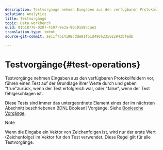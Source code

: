 ```yaml
---
description: Testvorgänge nehmen Eingaben aus den verfügbaren Protokollfeldern vor, führen einen Test auf der Grundlage ihrer Werte durch und geben "true"zurück, wenn der Test erfolgreich war, oder "false", wenn der Test fehlgeschlagen ist.
solution: Analytics
title: Testvorgänge
topic: Data workbench
uuid: 01b18776-0287-4b07-9e3a-90c01a8acae2
translation-type: tm+mt
source-git-commit: aec1f7b14198cdde91f61d490a235022943bfedb

---
```



# Testvorgänge{#test-operations}

Testvorgänge nehmen Eingaben aus den verfügbaren Protokollfeldern vor, führen einen Test auf der Grundlage ihrer Werte durch und geben &quot;true&quot;zurück, wenn der Test erfolgreich war, oder &quot;false&quot;, wenn der Test fehlgeschlagen ist.

Diese Tests sind immer das untergeordnete Element eines der im nächsten Abschnitt beschriebenen [!DNL Boolean] Vorgänge. Siehe [Boolesche Vorgänge](../../../../home/c-dataset-const-proc/c-conditions/c-test-ops/c-boolean-ops.md#concept-9bee5fb907bb4e37871096aaf48b1baf).

>[!NOTE]
>
>Wenn die Eingabe ein Vektor von Zeichenfolgen ist, wird nur der erste Wert (Zeichenfolge) im Vektor für den Test verwendet. Diese Regel gilt für alle Testvorgänge.

